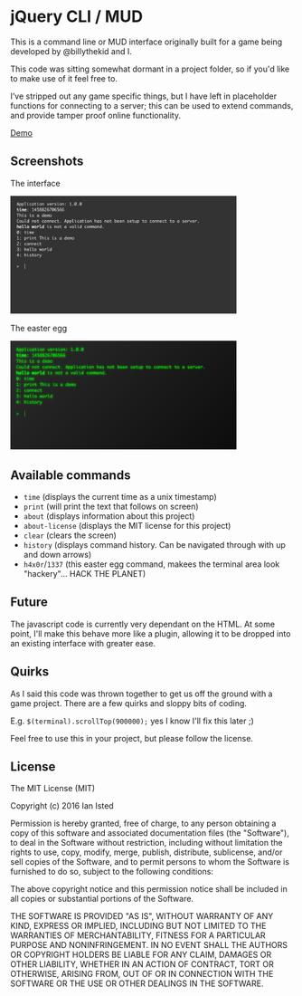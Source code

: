 # jQuery CLI / MUD

This is a command line or MUD interface originally built for a game being developed by @billythekid
and I.

This code was sitting somewhat dormant in a project folder, so if you'd like to make use of it feel free to.

I’ve stripped out any game specific things, but I have left in placeholder functions for connecting to a server; this can be used to extend commands, and provide tamper proof online functionality.

<a href="http://ianisted.github.io/jquery-cli" target="_blank">Demo</a>

## Screenshots

The interface

<img src="https://raw.githubusercontent.com/ianisted/jquery-cli/master/cli.jpg" width="400" />

The easter egg

<img src="https://raw.githubusercontent.com/ianisted/jquery-cli/master/1337.jpg" width="400" />


## Available commands

- `time` (displays the current time as a unix timestamp)
- `print` (will print the text that follows on screen)
- `about` (displays information about this project)
- `about-license` (displays the MIT license for this project)
- `clear` (clears the screen)
- `history` (displays command history. Can be navigated through with up and down arrows)
- `h4x0r`/`1337` (this easter egg command, makees the terminal area look "hackery"... HACK THE PLANET)


## Future

The javascript code is currently very dependant on the HTML.
At some point, I'll make this behave more like a plugin, allowing it to be dropped into an existing interface with greater ease.

## Quirks

As I said this code was thrown together to get us off the ground with a game project.
There are a few quirks and sloppy bits of coding.

E.g. `$(terminal).scrollTop(900000);` yes I know I'll fix this later ;)

Feel free to use this in your project, but please follow the license.

## License

The MIT License (MIT)

Copyright (c) 2016 Ian Isted

Permission is hereby granted, free of charge, to any person obtaining a copy
of this software and associated documentation files (the "Software"), to deal
in the Software without restriction, including without limitation the rights
to use, copy, modify, merge, publish, distribute, sublicense, and/or sell
copies of the Software, and to permit persons to whom the Software is
furnished to do so, subject to the following conditions:

The above copyright notice and this permission notice shall be included in all
copies or substantial portions of the Software.

THE SOFTWARE IS PROVIDED "AS IS", WITHOUT WARRANTY OF ANY KIND, EXPRESS OR
IMPLIED, INCLUDING BUT NOT LIMITED TO THE WARRANTIES OF MERCHANTABILITY,
FITNESS FOR A PARTICULAR PURPOSE AND NONINFRINGEMENT. IN NO EVENT SHALL THE
AUTHORS OR COPYRIGHT HOLDERS BE LIABLE FOR ANY CLAIM, DAMAGES OR OTHER
LIABILITY, WHETHER IN AN ACTION OF CONTRACT, TORT OR OTHERWISE, ARISING FROM,
OUT OF OR IN CONNECTION WITH THE SOFTWARE OR THE USE OR OTHER DEALINGS IN THE
SOFTWARE.
